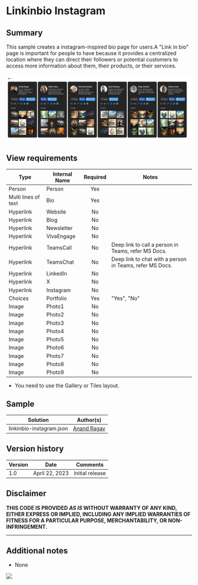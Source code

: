 # Linkinbio Instagram

## Summary

This sample creates a instagram-inspired bio page for users.A "Link in bio" page is important for people to have because it provides a centralized location where they can direct their followers or potential customers to access more information about them, their products, or their services.

![screenshot of the sample](./assets/screenshot.png)

## View requirements

|Type|Internal Name|Required|Notes|
|---|---|:---:|---|
|Person|Person|Yes||
|Multi lines of text|Bio|Yes||
|Hyperlink|Website|No||
|Hyperlink|Blog|No||
|Hyperlink|Newsletter|No||
|Hyperlink|VivaEngage|No||
|Hyperlink|TeamsCall|No|Deep link to call a person in Teams, refer MS Docs.|
|Hyperlink|TeamsChat|No|Deep link to chat with a person in Teams, refer MS Docs.|
|Hyperlink|LinkedIn|No||
|Hyperlink|X|No||
|Hyperlink|Instagram|No||
|Choices|Portfolio|Yes|"Yes", "No"|
|Image|Photo1|No||
|Image|Photo2|No||
|Image|Photo3|No||
|Image|Photo4|No||
|Image|Photo5|No||
|Image|Photo6|No||
|Image|Photo7|No||
|Image|Photo8|No||
|Image|Photo9|No||

- You need to use the Gallery or Tiles layout.

## Sample

Solution|Author(s)
--------|---------
linkinbio-instagram.json | [Anand Ragav](https://github.com/anandragav)

## Version history

Version|Date|Comments
-------|----|--------
1.0|April 22, 2023|Initial release

## Disclaimer

**THIS CODE IS PROVIDED *AS IS* WITHOUT WARRANTY OF ANY KIND, EITHER EXPRESS OR IMPLIED, INCLUDING ANY IMPLIED WARRANTIES OF FITNESS FOR A PARTICULAR PURPOSE, MERCHANTABILITY, OR NON-INFRINGEMENT.**

---

## Additional notes

- None

<img src="https://pnptelemetry.azurewebsites.net/list-formatting/view-samples/linkinbio-instagram" />
